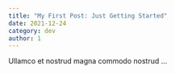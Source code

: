 ```yaml
---
title: "My First Post: Just Getting Started"
date: 2021-12-24
category: dev
author: 1
---
```


Ullamco et nostrud magna commodo nostrud ...
